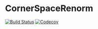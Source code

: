 # CornerSpaceRenorm

[![Build Status](https://travis-ci.com/Z-Denis/CornerSpaceRenorm.jl.svg?branch=master)](https://travis-ci.com/Z-Denis/CornerSpaceRenorm.jl)
[![Codecov](https://codecov.io/gh/Z-Denis/CornerSpaceRenorm.jl/branch/master/graph/badge.svg)](https://codecov.io/gh/Z-Denis/CornerSpaceRenorm.jl)
